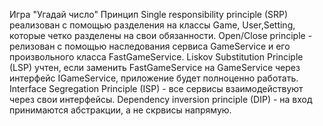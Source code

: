 Игра "Угадай число"
Принцип
Single responsibility principle (SRP) реализован с помощью разделения на классы Game, User,Setting, которые четко разделены на свои обязанности.
Open/Close principle - релизован с помощью наследования сервиса GameService и его произвольного класса FastGameService.
Liskov Substitution Principle (LSP) учтен, если заменить FastGameService на GameService через интерфейс IGameService, приложение будет полноценно работать.
Interface Segregation Principle (ISP) - все сервисы взаимодействуют через свои интерфейсы.
Dependency inversion principle (DIP) - на вход принимаются абстракции, а не скрвисы напрямую.

